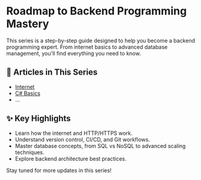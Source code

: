 # Roadmap to Backend Programming Mastery

This series is a step-by-step guide designed to help you become a backend programming expert. From internet basics to advanced database management, you'll find everything you need to know.

## 📂 Articles in This Series

- [Internet](01_Internet_CN.md)
- [C# Basics](02_C#_Basics_CN.md)
- ...

## ✨ Key Highlights

- Learn how the internet and HTTP/HTTPS work.
- Understand version control, CI/CD, and Git workflows.
- Master database concepts, from SQL vs NoSQL to advanced scaling techniques.
- Explore backend architecture best practices.

Stay tuned for more updates in this series!
